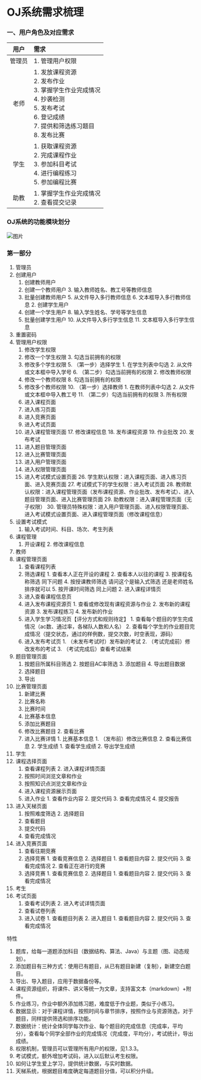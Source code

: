 # OJ系统需求梳理

### 一、用户角色及对应需求

| 用户 | 需求 |
| :-: | :-- |
| 管理员 | 1. 管理用户权限 |
| 老师 | 1. 发放课程资源 <br>2. 发布作业 <br>3. 掌握学生作业完成情况 <br>4. 抄袭检测 <br>5. 发布考试 <br>6. 登记成绩 <br>7. 提供和筛选练习题目 <br>8. 发布比赛 |
| 学生 | 1. 获取课程资源 <br>2. 完成课程作业 <br>3. 参加科目考试 <br>4. 进行编程练习 <br>5. 参加编程比赛 |
| 助教 | 1. 掌握学生作业完成情况 <br>2. 查看提交记录 |



### OJ系统的功能模块划分

![图片](https://uploader.shimo.im/f/lwv1d1LxcVYADWzr.png!thumbnail)


### 第一部分
1. 管理员
  2. 创建用户
        1. 创建教师用户
        2. 创建一个教师用户
          3. 输入教师姓名、教工号等教师信息
        4. 批量创建教师用户
          5. 从文件导入多行教师信息
          6. 文本框导入多行教师信息
              2. 创建学生用户
        7. 创建一个学生用户
          8. 输入学生姓名、学号等学生信息
        9. 批量创建学生用户
          10. 从文件导入多行学生信息
          11. 文本框导入多行学生信息
  3. 重置密码
  4. 管理用户权限
        1. 修改学生权限
        2. 修改一个学生权限
          3. 勾选当前拥有的权限
        4. 修改多个学生权限
          5. （第一步）选择学生
                1. 在学生列表中勾选
                    2. 从文件或文本框中导入学号
          6. （第二步）勾选当前拥有的权限
              2. 修改教师权限
        7. 修改一个教师权限
          8. 勾选当前拥有的权限
        9. 修改多个教师权限
          10. （第一步）选择教师
                1. 在教师列表中勾选
                    2. 从文件或文本框中导入教工号
          11. （第二步）勾选当前拥有的权限
               3. 所有权限
        12. 进入课程页面
        13. 进入练习页面
        14. 进入竞赛页面
        15. 进入考试页面
        16. 进入课程管理页面
          17. 修改课程信息
          18. 发布课程资源
          19. 作业批改
          20. 发布考试
        21. 进入题目管理页面
        22. 进入比赛管理页面
        23. 进入用户管理页面
        24. 进入权限管理页面
        25. 进入考试模式设置页面
          26. 学生默认权限：进入课程页面、进入练习页面、进入竞赛页面
          27. 考试模式下的学生权限：进入考试页面
          28. 教师默认权限：进入课程管理页面（发布课程资源、作业批改、发布考试）、进入题目管理页面、进入比赛管理页面
          29. 助教权限：进入课程管理页面（无子权限）
          30. 管理员特殊权限：进入用户管理页面、进入权限管理页面、进入考试模式设置页面、进入课程管理页面（修改课程信息）
  5. 设置考试模式
        1. 输入考试时间、科目、场次、考生列表
  6. 课程管理
        1. 开设课程
            2. 修改课程信息
7. 教师
  8. 课程管理页面
        1. 查看课程列表
        1. 筛选课程
          1. 查看本人正在开设的课程
          2. 查看本人以往的课程 
          3. 按课程名称筛选 同下问题
          4. 按授课教师筛选  请问这个是输入式筛选 还是老师姓名排序就可以
          5. 按开课时间筛选 同上问题
              2. 进入课程详情页
        1. 进入查看课程信息页
        2. 进入发布课程资源页
          1. 查看或修改现有课程资源与作业
          2. 发布新的课程资源
          3. 发布课程练习
          4. 发布新的作业
        3. 进入学生学习情况页【评分方式和规则待定】
          1. 查看每个题目的学生完成情况（ac数、通过率，各梯队人数和人名）
          2. 查看每个学生的作业题目完成情况（提交状态，通过的样例数，提交次数，时空表现，源码）
        4. 进入发布考试页
          1. （未发布考试时）发布新的考试
          2. （考试完成前）修改发布的考试
          3. （考试完成后）查看考试结果
  9. 题目管理页面
        1. 按题目所属科目筛选
            2. 按题目AC率筛选
                3. 添加题目
                    4. 导出题目数据
        1. 选择题目
        2. 导出
  10. 比赛管理页面
        1. 新建比赛
        1. 比赛名称
        2. 比赛时间
        3. 比赛基本信息
        4. 添加比赛题目
        5. 修改比赛题目
          2. 查看比赛
        1. 进入比赛详情
          1. 比赛基本信息
                1. （发布前）修改比赛信息
                    2. 查看比赛信息
          2. 学生成绩
                1. 查看学生成绩
                    2. 导出学生成绩
11. 学生
  12. 课程选择页面
         1. 查看课程列表
             2. 进入课程详情页面
         1. 按照时间浏览文章和作业
         2. 按照知识点浏览文章和作业
         3. 进入课程资源展示页面
         4. 进入作业
           1. 查看作业内容
           2. 提交代码
           3. 查看完成情况
           4. 提交报告
  13. 进入天梯页面
         1. 按照难度筛选
             2. 选择题目
         1. 查看题目
         2. 提交代码
         3. 查看完成情况
  14. 进入竞赛页面
         1. 查看往期竞赛
         1. 选择竞赛
           1. 查看竞赛信息
           2. 选择题目
                 1. 查看题目内容
                     2. 提交代码
                         3. 查看完成情况
                           2. 查看正在进行的竞赛
         1. 选择竞赛
           1. 查看竞赛信息
           2. 选择题目
                 1. 查看题目内容
                     2. 提交代码
                         3. 查看完成情况
15. 考生
  16. 考试页面
         1. 查看考试列表
             2. 进入考试详情页面
         1. 查看试卷列表
         2. 进入试卷
           1. 查看题目列表
           2. 进入题目
                 1. 查看题目内容
                     2. 提交代码
                         3. 查看完成情况

特性
1. 题库，给每一道题添加科目（数据结构、算法、Java）与主题（图、动态规划）。
2. 添加题目有三种方式：使用已有题目，从已有题目新建（复制），新建空白题目。
3. 导出、导入题目，应用于数据备份等。
4. 课程资源组织，将课件、讲义等统一为文章，支持富文本（markdown）+附件。
5. 作业练习，作业中额外添加练习题，难度低于作业题，类似于小练习。
6. 数据显示：对于课程详情，按照时间与章节排序，按照作业与资源筛选，对于题目，同样提供筛选和排序功能。
7. 数据统计：统计全体同学每次作业、每个题目的完成信息（完成率，平均分），查看每个同学全部作业的完成情况（完成度，平均分），考试统计，导出成绩。
8. 权限机制，管理员可以管理所有用户的权限，见1.3.3。
9. 考试模式，额外增加考试码，进入以后默认考生权限。
10. 如何让学生爱上学习，提供统计数据，与实时数据。
11. 天梯系统，根据题目难度确定每道题目分值，可以积分升级。


